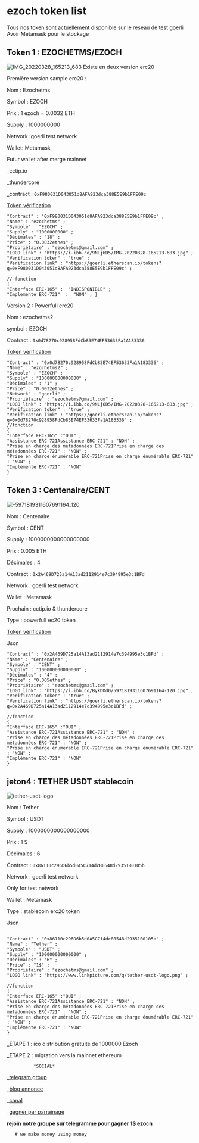 # ezoch token list

Tous nos token sont actuellement disponible sur le reseau de test goerli 
Avoir Metamask pour le stockage

## Token 1 : EZOCHETMS/EZOCH

![IMG_20220328_165213_683](https://user-images.githubusercontent.com/104262940/200367971-658068fc-a80d-4960-8e69-1815b7d7c506.jpg)
Existe en deux version erc20 

Première version sample erc20 :

Nom : Ezochetms

Symbol : EZOCH

Prix : 1 ezoch = 0.0032 ETH

Supply : 1000000000

Network :goerli test network

Wallet: Metamask

Futur wallet after merge mainnet

 _cctip.io

_thundercore
       
_contract : `0xF980031D043051d8AFA923dca388E5E9b1FFE09c`

   [Token vérification](https://goerli.etherscan.io/tokens?q=0xF980031D043051d8AFA923dca388E5E9b1FFE09c)  
```
"Contract" : "0xF980031D043051d8AFA923dca388E5E9b1FFE09c" ;
"Name" : "ezochetms" ;
"Symbole" : "EZOCH" ;
"Supply" : "1000000000" ;
"Décimales" : "18" ;
"Price" : "0.0032ethes" ;
"Propriétaire" : "ezochetms@gmail.com" ;
"LOGO link" : "https://i.ibb.co/9NLj6D5/IMG-20220328-165213-683.jpg" ;
"Verification token" : "true" ;
"Verification link" : "https://goerli.etherscan.io/tokens?q=0xF980031D043051d8AFA923dca388E5E9b1FFE09c" ;

// fonction
{
"Interface ERC-165" :  "INDISPONIBLE" ;
"Implemente ERC-721"  :  "NON" ; }

```

Version 2 : Powerfull erc20

Nom : ezochetms2

symbol : EZOCH 

Contract : `0x0d78270c928958FdCb83E74EF53633Fa1A183336`

  [Token verification](https://goerli.etherscan.io/tokens?q=0x0d78270c928958FdCb83E74EF53633Fa1A183336) 
       
```
"Contract" : "0x0d78270c928958FdCb83E74EF53633Fa1A183336" ;
"Name" : "ezochetms2" ;
"Symbole" : "EZOCH" ;
"Supply" : "100000000000000" ;
"Décimales" : "1" ;
"Price" : "0.0032ethes" ;
"Network" : "goerli" ;
"Propriétaire" : "ezochetms@gmail.com" ;
"LOGO link" : "https://i.ibb.co/9NLj6D5/IMG-20220328-165213-683.jpg" ;
"Verification token" : "true" ;
"Verification link" : "https://goerli.etherscan.io/tokens?q=0x0d78270c928958FdCb83E74EF53633Fa1A183336" ;
//fonction
{
"Interface ERC-165" :"OUI" ;
"Assistance ERC-721Assistance ERC-721" : "NON" ;
"Prise en charge des métadonnées ERC-721Prise en charge des métadonnées ERC-721" : "NON" ;
"Prise en charge énumérable ERC-721Prise en charge énumérable ERC-721" : "NON" ;
"Implémente ERC-721" : "NON"
}

````

## Token 3 : Centenaire/CENT
![-5971819311607691164_120](https://user-images.githubusercontent.com/104262940/200391825-fd148209-b184-4cf8-81de-6fd262698742.jpg)


Nom : Centenaire

Symbol : CENT

Supply : 1000000000000000000

Prix : 0.005 ETH

Décimales : 4

Contract : `0x2A469D725a14A13ad2112914e7c394995e3c1BFd`

Network : goerli test network

Wallet : Metamask 

Prochain : cctip.io & thundercore

Type : powerfull ec20 token

[Token vérification](https://goerli.etherscan.io/tokens?q=0x2A469D725a14A13ad2112914e7c394995e3c1BFd)

Json
```
"Contract" : "0x2A469D725a14A13ad2112914e7c394995e3c1BFd" ;
"Name" : "Centenaire" ;
"Symbole" : "CENT" ;
"Supply" : "100000000000000" ;
"Décimales" : "4" ;
"Price" : "0.005ethes" ;
"Propriétaire" : "ezochetms@gmail.com" ;
"LOGO link" : "https://i.ibb.co/BykDDd0/5971819311607691164-120.jpg" ;
"Verification token" : "true" ;
"Verification link" : "https://goerli.etherscan.io/tokens?q=0x2A469D725a14A13ad2112914e7c394995e3c1BFd" ;

//fonction
{
"Interface ERC-165" :"OUI" ;
"Assistance ERC-721Assistance ERC-721" : "NON" ;
"Prise en charge des métadonnées ERC-721Prise en charge des métadonnées ERC-721" : "NON" ;
"Prise en charge énumérable ERC-721Prise en charge énumérable ERC-721" : "NON" ;
"Implémente ERC-721" : "NON"
}
```

## jeton4 : TETHER USDT stablecoin
![tether-usdt-logo](https://user-images.githubusercontent.com/104262940/200396152-2792602d-83be-4d60-9b1d-c72b37e8a43f.png)

Nom : Tether

Symbol : USDT

Supply : 1000000000000000000

Prix : 1 $

Décimales : 6

Contract : `0x86110c296D6b5d0A5C714dc80548d29351B0105b`

Network : goerli test network

Only for test network

Wallet : Metamask 


Type : stablecoin erc20 token


Json
```

"Contract" : "0x86110c296D6b5d0A5C714dc80548d29351B0105b" ;
"Name" : "Tether" ;
"Symbole" : "USDT" ;
"Supply" : "100000000000000" ;
"Décimales" : "6" ;
"Price" : "1$" ;
"Propriétaire" : "ezochetms@gmail.com" ;
"LOGO link" : "https://www.linkpicture.com/q/tether-usdt-logo.png" ;

//fonction
{
"Interface ERC-165" :"OUI" ;
"Assistance ERC-721Assistance ERC-721" : "NON" ;
"Prise en charge des métadonnées ERC-721Prise en charge des métadonnées ERC-721" : "NON" ;
"Prise en charge énumérable ERC-721Prise en charge énumérable ERC-721" : "NON" ;
"Implémente ERC-721" : "NON"
}
```


_ETAPE 1 : ico distribution gratuite de 1000000 Ezoch

_ETAPE 2 : migration vers la mainnet ethereum
 
              *SOCIAL*

_[telegram group](https://t.me/ezoch_ETHerc20)

_[blog annonce](https://www.publish0x.com/ezoch/ezochetms-tokenerc20-xqenkng/?a=GRb4xO1kbB)

_[canal](https://t.me/ezochmarket)

_[gagner par parrainage](https://t.me/Ezoch_bot?start=r09372775470)

**rejoin notre [groupe](https://t.me/ezoch_ETHerc20) sur telegramme pour gagner 1$ ezoch**

       # we make money using money

